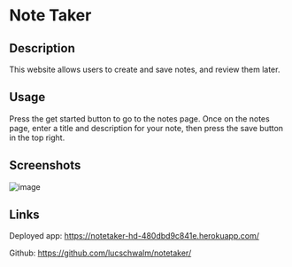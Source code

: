 # Note Taker
## Description
This website allows users to create and save notes, and review them later.

## Usage
Press the get started button to go to the notes page. Once on the notes page, enter a title and description for your note, then press the save button in the top right. 

## Screenshots
![image](https://github.com/lucschwalm/notetaker/assets/130501111/e2dcce03-d1f6-4a08-98f7-ebd7ffb23f1d)

## Links
Deployed app: https://notetaker-hd-480dbd9c841e.herokuapp.com/

Github: https://github.com/lucschwalm/notetaker/
